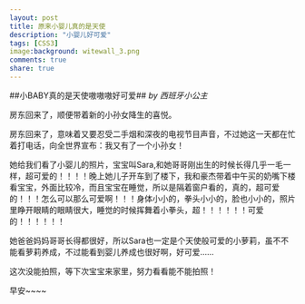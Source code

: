 ```yaml
---
layout: post
title: 原来小婴儿真的是天使
description: "小婴儿好可爱"
tags: [CSS3]
image:background: witewall_3.png
comments: true
share: true
---
```

##小BABY真的是天使嗷嗷嗷好可爱##
*by 西班牙小公主*

房东回来了，顺便带着新的小孙女降生的喜悦。

房东回来了，意味着又要忍受二手烟和深夜的电视节目声音，不过她这一天都在忙着打电话，向全世界宣布：我又有了一个小孙女！

她给我们看了小婴儿的照片，宝宝叫Sara,和她哥哥刚出生的时候长得几乎一毛一样，超可爱的！！！！晚上她儿子开车到了楼下，我和豪杰带着中午买的奶嘴下楼看宝宝，外面比较冷，而且宝宝在睡觉，所以是隔着窗户看的，真的，超可爱的！！！怎么可以那么可爱啊！！！身体小小的，拳头小小的，脸也小小的，照片里睁开眼睛的眼睛很大，睡觉的时候挥舞着小拳头，超！！！！！！可爱的！！！！！！

她爸爸妈妈哥哥长得都很好，所以Sara也一定是个天使般可爱的小萝莉，虽不不能看萝莉养成，不过能看到婴儿养成也很好啊，好可爱……

这次没能拍照，等下次宝宝来家里，努力看看能不能拍照！

早安~~~~